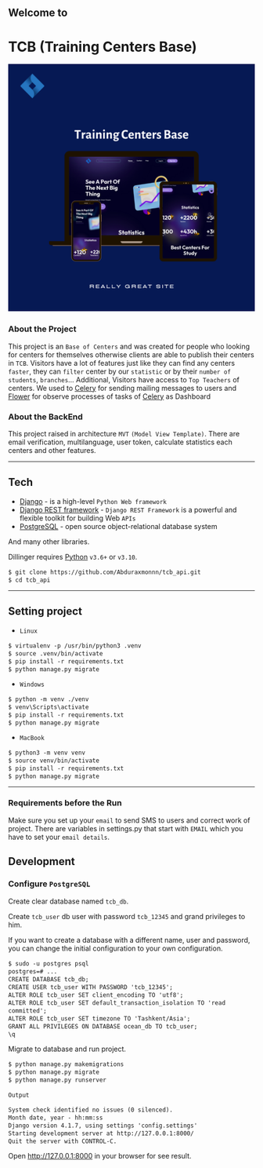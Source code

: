 ## Welcome to
# TCB (Training Centers Base)

![alt text](images/main_image/TCB-Mock-Image.png)

### About the Project

This project is an `Base of Centers` and was created for people who looking for centers for themselves otherwise clients 
are able to publish their centers in `TCB`. Visitors have a lot of features just like they can find any centers `faster`, 
they can `filter` center by our `statistic` or by their `number of students`, `branches`... Additional, Visitors have 
access to `Top Teachers` of centers. We used to [Celery](https://docs.celeryq.dev/en/stable/) for sending mailing messages
to users and [Flower](https://flower.readthedocs.io/en/latest/) for observe processes of tasks of 
[Celery](https://docs.celeryq.dev/en/stable/) as Dashboard

### About the BackEnd

This project raised in architecture `MVT` `(Model View Template)`. There are email verification, multilanguage, user token, 
calculate statistics each centers and other features.


***

## Tech

* [Django](https://www.djangoproject.com/) - is a high-level `Python Web framework`
* [Django REST framework](https://www.django-rest-framework.org/) - `Django REST Framework` is a powerful and flexible toolkit for building Web `APIs`
* [PostgreSQL](https://www.postgresql.org/) - open source object-relational database system

And many other libraries.

Dillinger requires [Python](https://www.python.org) `v3.6+` or `v3.10`.

```shell
$ git clone https://github.com/Abduraxmonnn/tcb_api.git
$ cd tcb_api
```

***

## Setting project

* `Linux`
```shell
$ virtualenv -p /usr/bin/python3 .venv
$ source .venv/bin/activate
$ pip install -r requirements.txt
$ python manage.py migrate
```

* `Windows`
```shell
$ python -m venv ./venv
$ venv\Scripts\activate
$ pip install -r requirements.txt
$ python manage.py migrate
```

* `MacBook`
```shell
$ python3 -m venv venv
$ source venv/bin/activate
$ pip install -r requirements.txt
$ python manage.py migrate
```

***

### Requirements before the Run

Make sure you set up your `email` to send SMS to users and correct work of project.
There are variables in settings.py that start with `EMAIL` which you have to set your `email details`.

## Development
### Configure `PostgreSQL`
Create clear database named `tcb_db`.

Create `tcb_user` db user with password `tcb_12345` and grand privileges to him.

If you want to create a database with a different name, user and password, you can change the initial configuration to your own configuration.
```shell
$ sudo -u postgres psql
postgres=# ...
CREATE DATABASE tcb_db;
CREATE USER tcb_user WITH PASSWORD 'tcb_12345';
ALTER ROLE tcb_user SET client_encoding TO 'utf8';
ALTER ROLE tcb_user SET default_transaction_isolation TO 'read committed';
ALTER ROLE tcb_user SET timezone TO 'Tashkent/Asia';
GRANT ALL PRIVILEGES ON DATABASE ocean_db TO tcb_user;
\q
```
Migrate to database and run project.
```shell
$ python manage.py makemigrations
$ python manage.py migrate
$ python manage.py runserver
```
`Output`
```shell
System check identified no issues (0 silenced).
Month date, year - hh:mm:ss
Django version 4.1.7, using settings 'config.settings'
Starting development server at http://127.0.0.1:8000/
Quit the server with CONTROL-C.
```
Open http://127.0.0.1:8000 in your browser for see result.
